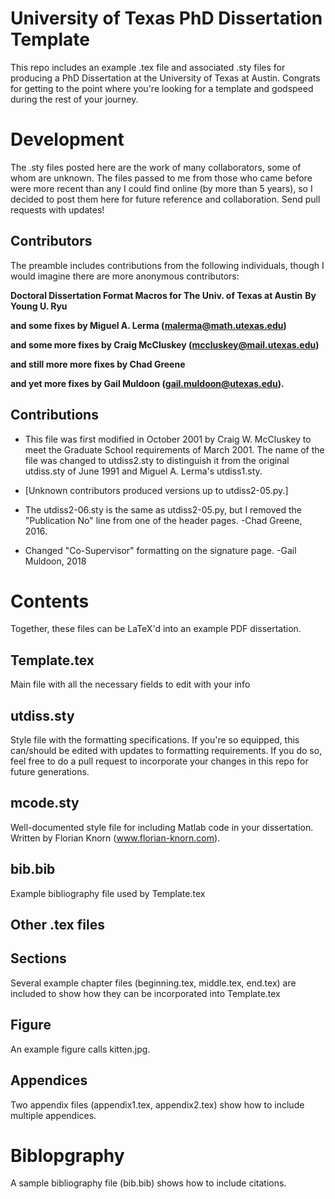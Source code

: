 # University of Texas PhD Dissertation Template
This repo includes an example .tex file and associated .sty files for producing a PhD Dissertation at the University of Texas at Austin. Congrats for getting to the point where you're looking for a template and godspeed during the rest of your journey.

# Development
The .sty files posted here are the work of many collaborators, some of whom are unknown. The files passed to me from those who came before were more recent than any I could find online (by more than 5 years), so I decided to post them here for future reference and collaboration. Send pull requests with updates!

## Contributors
The preamble includes contributions from the following individuals, though I would imagine there are more anonymous contributors:

__Doctoral Dissertation Format Macros for The Univ. of Texas at Austin__
     __By Young U. Ryu__
     
__and some fixes by Miguel A. Lerma (malerma@math.utexas.edu)__

__and some more fixes by Craig McCluskey (mccluskey@mail.utexas.edu)__

__and still more more fixes by Chad Greene__

__and yet more fixes by Gail Muldoon (gail.muldoon@utexas.edu).__

## Contributions
-  This file was first modified in October 2001 by Craig W. McCluskey
 to meet the Graduate School requirements of March 2001. The name of
 the file was changed to utdiss2.sty to distinguish it from the
 original utdiss.sty of June 1991 and Miguel A. Lerma's utdiss1.sty.

-  [Unknown contributors produced versions up to utdiss2-05.py.]
 
-  The utdiss2-06.sty is the same as utdiss2-05.py, but I removed the "Publication No"
 line from one of the header pages. -Chad Greene, 2016.
 
-  Changed "Co-Supervisor" formatting on the signature page. -Gail Muldoon, 2018

# Contents
Together, these files can be LaTeX'd into an example PDF dissertation.

## Template.tex
Main file with all the necessary fields to edit with your info

## utdiss.sty
Style file with the formatting specifications. If you're so equipped, this can/should be
edited with updates to formatting requirements. If you do so, feel free to do a pull request to incorporate your changes in this repo for future generations.

## mcode.sty
Well-documented style file for including Matlab code in your dissertation. Written by Florian Knorn (www.florian-knorn.com).

## bib.bib
Example bibliography file used by Template.tex

## Other .tex files
## Sections
Several example chapter files (beginning.tex, middle.tex, end.tex) are included to show how they can be incorporated into Template.tex

## Figure
An example figure calls kitten.jpg.

## Appendices
Two appendix files (appendix1.tex, appendix2.tex) show how to include multiple appendices.

# Biblopgraphy
A sample bibliography file (bib.bib) shows how to include citations.